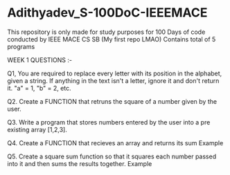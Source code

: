 # Adithyadev_S-100DoC-IEEEMACE

This repository is only made for study purposes for 100 Days of code conducted by IEEE MACE CS SB (My first repo LMAO)
Contains total of 5 programs

WEEK 1 QUESTIONS :-

Q1, You are required to replace every letter with its position in the alphabet, given a string. If anything in the text isn't a letter, ignore it and don't return it. "a" = 1, "b" = 2, etc.

Q2. Create a FUNCTION that retruns the square of a number given by the user.

Q3. Write a program that stores numbers entered by the user into a pre existing array [1,2,3].

Q4. Create a FUNCTION that recieves an array and returns its sum Example

Q5. Create a square sum function so that it squares each number passed into it and then sums the results together. Example
